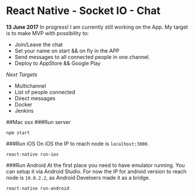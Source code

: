 # React Native - Socket IO - Chat

**13 June 2017**
In progress! I am currently still working on the App. My target is to make MVP with possibility to:
- Join/Leave the chat
- Set your name on start && on fly in the APP
- Send messages to all connected people in one channel.
- Deploy to AppStore && Google Play

*Next Targets*
- Multichannel
- List of people connected
- Direct messages
- Docker
- Jenkins


##Mac osx
###Run server 
```
npm start
```

###Run iOS
On iOS the IP to reach node is `localhost:3000`.

```
react-native run-ios
```

###Run Android
At the first place you need to have emulator running. You can setup it via Android Studio.
For now the IP for android version to reach node is `10.0.2.2`, as Android Develoers made it as a bridge.

```
react-native run-android
```